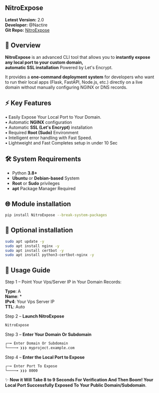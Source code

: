 ## NitroExpose

**Letest Version:** 2.0  
**Developer:** @Nactire  
**Git Repo:** [NitroExpose](https://github.com/yuvrajmodz/NitroExpose)


## 🚀 Overview

**NitroExpose** is an advanced CLI tool that allows you to **instantly expose any local port to your custom domain,**  
**automatic SSL installation** Powered by Let's Encrypt.  

It provides a **one-command deployment system** for developers who want to run their local apps (Flask, FastAPI, Node.js, etc.) directly on a live domain without manually configuring NGINX or DNS records.


## ⚡ Key Features

• Easily Expose Your Local Port to Your Domain.  
• Automatic **NGINX** configuration  
• Automatic **SSL (Let's Encrypt)** installation  
• Required **Root (Sudo)** Environment  
• Intelligent error handling with Fast Speed.  
• Lightweight and Fast Completes setup in under 10 Sec


## 🛠️ System Requirements

- Python **3.8+**  
- **Ubuntu** or **Debian-based** System  
- **Root** or **Sudo** privileges  
- **apt** Package Manager Required


## 🌐 Module installation

```bash
pip install NitroExpose --break-system-packages
```

## 🌊 Optional installation

```bash
sudo apt update -y
sudo apt install nginx -y
sudo apt install certbot -y
sudo apt install python3-certbot-nginx -y
```

## 🧭 Usage Guide

Step 1 –  Point Your Vps/Server IP in Your Domain Records:  

**Type**:  A  
**Name**: *  
**IPv4**:   Your Vps Server IP  
**TTL**:   Auto  


Step 2 – **Launch NitroExpose**  
```bash
NitroExpose
```


Step 3 – **Enter Your Domain Or Subdomain**  
```bash
┌─╼ Enter Domain Or Subdomain
└────╼ ❯❯❯ myproject.example.com
```


Step 4 – **Enter the Local Port to Expose**  
```bash
┌─╼ Enter Port To Expose
└────╼ ❯❯❯ 8000
```


✨ **Now it Will Take 8 to 9 Seconds For Verification And Then Boom! Your Local Port Successfully Exposed To Your Public Domain/Subdomain**.